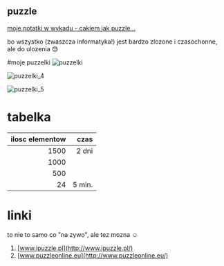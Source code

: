 ## puzzle

[moje notatki w wykadu - cakiem jak puzzle...](https://github.com/aniawr/notatki-z-wykladow)

bo wszystko (zwaszcza informatyka!) jest bardzo zlozone i czasochonne, ale do ulozenia 
:sweat:

#moje puzzelki
![puzzelki]( https://avatars0.githubusercontent.com/u/17691708?v=3&s=460)

![puzzelki_4](aniawr/o-puzzlach/puzzle_4.jpg)

![puzzelki_5](o-puzzlach/puzzle_5.jpg)

# tabelka

| ilosc elementow |czas           |
| --------------: |--------------:|
|1500             |2 dni          |
|1000             |               |
|500              |               |
|24               |5 min.         |

# linki

to nie to samo co "na zywo", ale tez mozna :relaxed:

1. [www.ipuzzle.pl](http://www.ipuzzle.pl/)
1. [www.puzzleonline.eu](http://www.puzzleonline.eu/)


